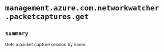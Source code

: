 # `management.azure.com.networkwatcher.packetcaptures.get`

## `summary`
Gets a packet capture session by name.


